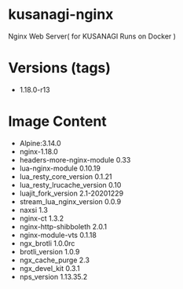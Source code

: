 # kusanagi-nginx

Nginx Web Server( for KUSANAGI Runs on Docker )

# Versions (tags)

- 1.18.0-r13

# Image Content

- Alpine:3.14.0
- nginx-1.18.0
- headers-more-nginx-module 0.33
- lua-nginx-module 0.10.19
- lua_resty_core_version 0.1.21
- lua_resty_lrucache_version 0.10
- luajit_fork_version 2.1-20201229
- stream_lua_nginx_version 0.0.9
- naxsi 1.3
- nginx-ct 1.3.2
- nginx-http-shibboleth 2.0.1
- nginx-module-vts 0.1.18
- ngx_brotli 1.0.0rc
- brotli_version 1.0.9
- ngx_cache_purge 2.3
- ngx_devel_kit 0.3.1
- nps_version 1.13.35.2

